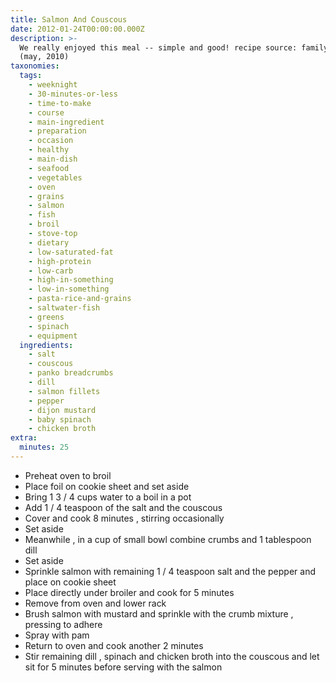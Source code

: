 ```yaml
---
title: Salmon And Couscous
date: 2012-01-24T00:00:00.000Z
description: >-
  We really enjoyed this meal -- simple and good! recipe source: family circle
  (may, 2010)
taxonomies:
  tags:
    - weeknight
    - 30-minutes-or-less
    - time-to-make
    - course
    - main-ingredient
    - preparation
    - occasion
    - healthy
    - main-dish
    - seafood
    - vegetables
    - oven
    - grains
    - salmon
    - fish
    - broil
    - stove-top
    - dietary
    - low-saturated-fat
    - high-protein
    - low-carb
    - high-in-something
    - low-in-something
    - pasta-rice-and-grains
    - saltwater-fish
    - greens
    - spinach
    - equipment
  ingredients:
    - salt
    - couscous
    - panko breadcrumbs
    - dill
    - salmon fillets
    - pepper
    - dijon mustard
    - baby spinach
    - chicken broth
extra:
  minutes: 25
---
```

 - Preheat oven to broil
 - Place foil on cookie sheet and set aside
 - Bring 1 3 / 4 cups water to a boil in a pot
 - Add 1 / 4 teaspoon of the salt and the couscous
 - Cover and cook 8 minutes , stirring occasionally
 - Set aside
 - Meanwhile , in a cup of small bowl combine crumbs and 1 tablespoon dill
 - Set aside
 - Sprinkle salmon with remaining 1 / 4 teaspoon salt and the pepper and place on cookie sheet
 - Place directly under broiler and cook for 5 minutes
 - Remove from oven and lower rack
 - Brush salmon with mustard and sprinkle with the crumb mixture , pressing to adhere
 - Spray with pam
 - Return to oven and cook another 2 minutes
 - Stir remaining dill , spinach and chicken broth into the couscous and let sit for 5 minutes before serving with the salmon
